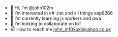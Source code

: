 - 👋 Hi, I’m @john102m
- 👀 I’m interested in c# .net and all things esp8266
- 🌱 I’m currently learning js workers and pwa
- 💞️ I’m looking to collaborate on IoT
- 📫 How to reach me john_m102uk@yahoo.co.uk

<!---
john102m/john102m is a ✨ special ✨ repository because its `README.md` (this file) appears on your GitHub profile.
You can click the Preview link to take a look at your changes.
--->
